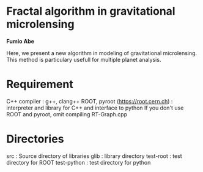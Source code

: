 Fractal algorithm in gravitational microlensing
===============================================

**Fumio Abe**

Here,  we present a new algorithm in modeling of gravitational microlensing.
This method is particulary usefull for multiple planet analysis.

# Requirement
C++ compiler  : g++, clang++
ROOT, pyroot (https://root.cern.ch) : interpreter and library for C++ and interface to python
If you don't use ROOT and pyroot, omit compiling RT-Graph.cpp

# Directories

src         : Source directory of libraries
glib        : library directory
test-root   : test directory for ROOT
test-python : test directory for python





